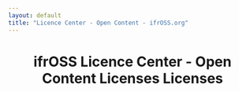 ```yaml
---
layout: default
title: "Licence Center - Open Content - ifrOSS.org"
---
```


<!---

Neue licenses can be added using the following template:

| Licence name | [🇬🇧](link) | SPDX-Tag |

Emojis for the links can be copied from https://emojipedia.org

--->

<h1 style="text-align: center;">ifrOSS Licence Center - Open Content Licenses Licenses</h1>

